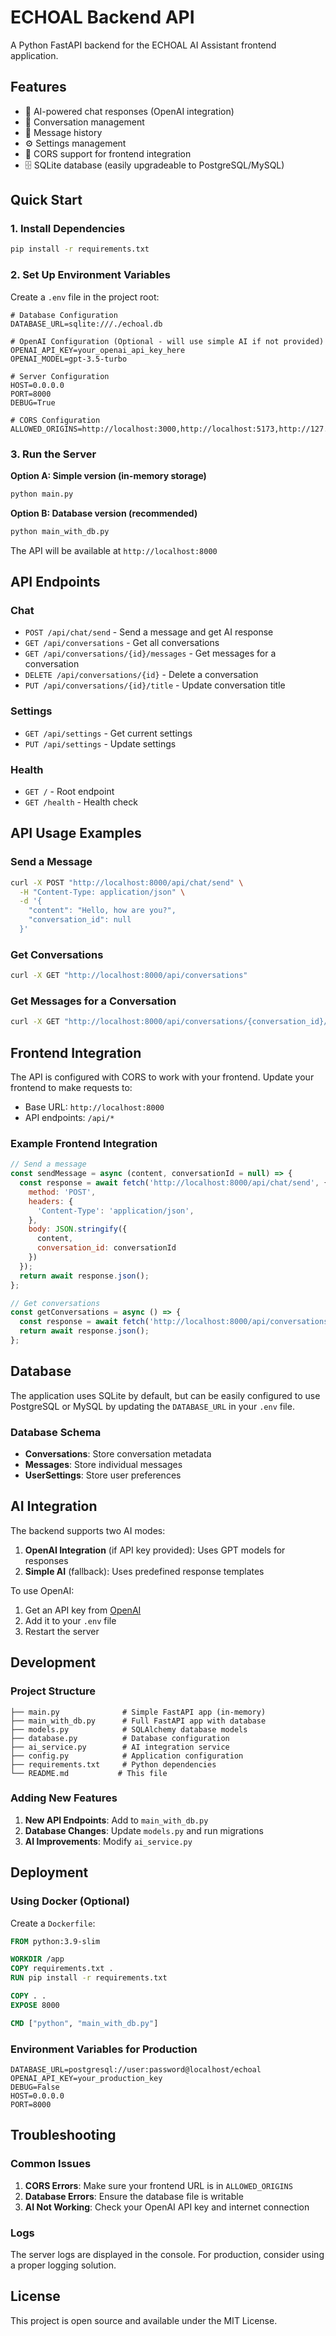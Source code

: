 # ECHOAL Backend API

A Python FastAPI backend for the ECHOAL AI Assistant frontend application.

## Features

- 🤖 AI-powered chat responses (OpenAI integration)
- 💬 Conversation management
- 📝 Message history
- ⚙️ Settings management
- 🔄 CORS support for frontend integration
- 🗄️ SQLite database (easily upgradeable to PostgreSQL/MySQL)

## Quick Start

### 1. Install Dependencies

```bash
pip install -r requirements.txt
```

### 2. Set Up Environment Variables

Create a `.env` file in the project root:

```env
# Database Configuration
DATABASE_URL=sqlite:///./echoal.db

# OpenAI Configuration (Optional - will use simple AI if not provided)
OPENAI_API_KEY=your_openai_api_key_here
OPENAI_MODEL=gpt-3.5-turbo

# Server Configuration
HOST=0.0.0.0
PORT=8000
DEBUG=True

# CORS Configuration
ALLOWED_ORIGINS=http://localhost:3000,http://localhost:5173,http://127.0.0.1:3000,http://127.0.0.1:5173
```

### 3. Run the Server

**Option A: Simple version (in-memory storage)**
```bash
python main.py
```

**Option B: Database version (recommended)**
```bash
python main_with_db.py
```

The API will be available at `http://localhost:8000`

## API Endpoints

### Chat
- `POST /api/chat/send` - Send a message and get AI response
- `GET /api/conversations` - Get all conversations
- `GET /api/conversations/{id}/messages` - Get messages for a conversation
- `DELETE /api/conversations/{id}` - Delete a conversation
- `PUT /api/conversations/{id}/title` - Update conversation title

### Settings
- `GET /api/settings` - Get current settings
- `PUT /api/settings` - Update settings

### Health
- `GET /` - Root endpoint
- `GET /health` - Health check

## API Usage Examples

### Send a Message
```bash
curl -X POST "http://localhost:8000/api/chat/send" \
  -H "Content-Type: application/json" \
  -d '{
    "content": "Hello, how are you?",
    "conversation_id": null
  }'
```

### Get Conversations
```bash
curl -X GET "http://localhost:8000/api/conversations"
```

### Get Messages for a Conversation
```bash
curl -X GET "http://localhost:8000/api/conversations/{conversation_id}/messages"
```

## Frontend Integration

The API is configured with CORS to work with your frontend. Update your frontend to make requests to:

- Base URL: `http://localhost:8000`
- API endpoints: `/api/*`

### Example Frontend Integration

```javascript
// Send a message
const sendMessage = async (content, conversationId = null) => {
  const response = await fetch('http://localhost:8000/api/chat/send', {
    method: 'POST',
    headers: {
      'Content-Type': 'application/json',
    },
    body: JSON.stringify({
      content,
      conversation_id: conversationId
    })
  });
  return await response.json();
};

// Get conversations
const getConversations = async () => {
  const response = await fetch('http://localhost:8000/api/conversations');
  return await response.json();
};
```

## Database

The application uses SQLite by default, but can be easily configured to use PostgreSQL or MySQL by updating the `DATABASE_URL` in your `.env` file.

### Database Schema

- **Conversations**: Store conversation metadata
- **Messages**: Store individual messages
- **UserSettings**: Store user preferences

## AI Integration

The backend supports two AI modes:

1. **OpenAI Integration** (if API key provided): Uses GPT models for responses
2. **Simple AI** (fallback): Uses predefined response templates

To use OpenAI:
1. Get an API key from [OpenAI](https://platform.openai.com/)
2. Add it to your `.env` file
3. Restart the server

## Development

### Project Structure
```
├── main.py              # Simple FastAPI app (in-memory)
├── main_with_db.py      # Full FastAPI app with database
├── models.py            # SQLAlchemy database models
├── database.py          # Database configuration
├── ai_service.py        # AI integration service
├── config.py            # Application configuration
├── requirements.txt     # Python dependencies
└── README.md           # This file
```

### Adding New Features

1. **New API Endpoints**: Add to `main_with_db.py`
2. **Database Changes**: Update `models.py` and run migrations
3. **AI Improvements**: Modify `ai_service.py`

## Deployment

### Using Docker (Optional)

Create a `Dockerfile`:

```dockerfile
FROM python:3.9-slim

WORKDIR /app
COPY requirements.txt .
RUN pip install -r requirements.txt

COPY . .
EXPOSE 8000

CMD ["python", "main_with_db.py"]
```

### Environment Variables for Production

```env
DATABASE_URL=postgresql://user:password@localhost/echoal
OPENAI_API_KEY=your_production_key
DEBUG=False
HOST=0.0.0.0
PORT=8000
```

## Troubleshooting

### Common Issues

1. **CORS Errors**: Make sure your frontend URL is in `ALLOWED_ORIGINS`
2. **Database Errors**: Ensure the database file is writable
3. **AI Not Working**: Check your OpenAI API key and internet connection

### Logs

The server logs are displayed in the console. For production, consider using a proper logging solution.

## License

This project is open source and available under the MIT License.
